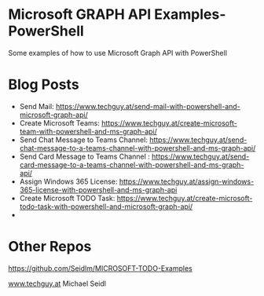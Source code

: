 # Microsoft GRAPH API Examples-PowerShell
Some examples of how to use Microsoft Graph API with PowerShell

# Blog Posts
- Send Mail: https://www.techguy.at/send-mail-with-powershell-and-microsoft-graph-api/
- Create Microsoft Teams: https://www.techguy.at/create-microsoft-team-with-powershell-and-ms-graph-api/
- Send Chat Message to Teams Channel: https://www.techguy.at/send-chat-message-to-a-teams-channel-with-powershell-and-ms-graph-api/
- Send Card Message to Teams Channel : https://www.techguy.at/send-card-message-to-a-teams-channel-with-powershell-and-ms-graph-api/
- Assign Windows 365 License: https://www.techguy.at/assign-windows-365-license-with-powershell-and-ms-graph-api
- Create Microsoft TODO Task: https://www.techguy.at/create-microsoft-todo-task-with-powershell-and-microsoft-graph-api/
- 




# Other Repos
https://github.com/Seidlm/MICROSOFT-TODO-Examples


www.techguy.at
Michael Seidl
